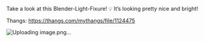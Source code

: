 Take a look at this Blender-Light-Fixure! 💡 It’s looking pretty nice and bright!

Thangs: https://thangs.com/mythangs/file/1124475

![Uploading image.png…]()
